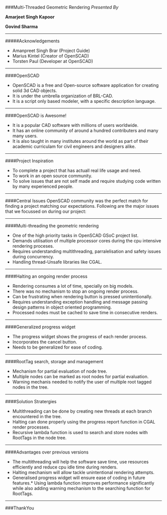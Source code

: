 ###Multi-Threaded Geometric Rendering
*Presented By*

**Amarjeet Singh Kapoor**

**Govind Sharma**

---

#####Acknowledgements
* Amanpreet Singh Brar (Project Guide)
* Marius Kintel (Creator of OpenSCAD)
* Torsten Paul (Developer at OpenSCAD)

---

####OpenSCAD
* OpenSCAD is a free and Open-source software application for creating solid 3d CAD objects.
* It is under the umbrella organization of BRL-CAD.
* It is a script only based modeler, with a specific description language.

----

####OpenSCAD is Awesome!
* It is a popular CAD software with millions of users worldwide.
* It has an online community of around a hundred contributers and many many users.
* It is also taught in many institutes around the world as part of their academic curriculam for civil engineers and designers alike.

---

####Project Inspiration

* To complete a project that has actuall real life usage and need.
* To work in an open source community.
* To solve issues that are not self made and require studying code written by many experienced people.

---

####Central Issues
OpenSCAD community was the perfect match for finding a project matching our expectations. Following are the major issues that we focussed on during our project:

----

####Multi-threading the geometric rendering
* One of the high priority tasks in OpenSCAD GSoC project list.
* Demands utilisation of multiple processor cores during the cpu intensive rendering proceses.
* Requires understanding multithreading, parralelisation and safety issues during concurrency.
* Handling thread-Unsafe libraries like CGAL.

----

####Halting an ongoing render process
* Rendering consumes a lot of time, specially on big models.
* There was no mechanism to stop an ongoing render process.
* Can be frustrating when rendering button is pressed unintentionally.
* Requires understanding exception handling and message passing design patterns in object oriented programming.
* Processed nodes must be cached to save time in consecutive renders.

----

####Generalized progress widget
* The progress widget shows the progress of each render process.
* Incorporates the cancel button.
* Needs to be generalized for ease of coding.

----

####RootTag search, storage and management
* Mechanism for partial evaluation of node tree.
* Multiple nodes can be marked as root nodes for partial evaluation.
* Warning mechanis needed to notify the user of multiple root tagged nodes in the tree.

---

####Solution Stratergies
* Multithreading can be done by creating new threads at each branch encountered in the tree.
* Halting can done properly using the progress report function in CGAL render processes.
* Recursive lambda function is used to search and store nodes with RootTags in the node tree.

---

####Advantages over previous versions
* The multithreading will help the software save time, use resources efficiently and reduce cpu idle time during renders.
* Halting mechanism will allow tackle unintentional rendering attempts.
* Generalised progress widget will ensure ease of coding in future features.* Using lambda function improves performance significantly while also adding warning mechanism to the searching function for RootTags.

---

###ThankYou
